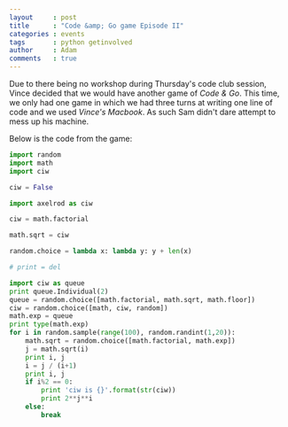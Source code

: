```yaml
---
layout     : post
title      : "Code &amp; Go game Episode II"
categories : events
tags       : python getinvolved
author     : Adam
comments   : true
---
```


Due to there being no workshop during Thursday's code club session, Vince
decided that we would have another game of *Code & Go*.  This time, we only had
one game in which we had three turns at writing one line of code and we used
*Vince's Macbook*. As such Sam didn't dare attempt to mess up his machine.

Below is the code from the game:

```python
import random
import math
import ciw

ciw = False

import axelrod as ciw

ciw = math.factorial

math.sqrt = ciw

random.choice = lambda x: lambda y: y + len(x)

# print = del

import ciw as queue
print queue.Individual(2)
queue = random.choice([math.factorial, math.sqrt, math.floor])
ciw = random.choice([math, ciw, random])
math.exp = queue
print type(math.exp)
for i in random.sample(range(100), random.randint(1,20)):
    math.sqrt = random.choice([math.factorial, math.exp])
    j = math.sqrt(i)
    print i, j
    i = j / (i+1)
    print i, j
    if i%2 == 0:
        print 'ciw is {}'.format(str(ciw))
        print 2**j**i
    else:
        break
```

